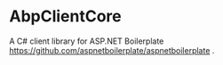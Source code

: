 # AbpClientCore
A C# client library for ASP.NET Boilerplate https://github.com/aspnetboilerplate/aspnetboilerplate . 
